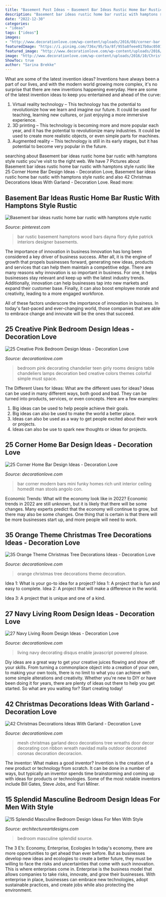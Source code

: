 ```yaml
---
title: "Basement Post Ideas ~ Basement Bar Ideas Rustic Home Bar Rustic With Hamptons Style Rustic"
description: "Basement bar ideas rustic home bar rustic with hamptons style rustic"
date: "2022-12-30"
categories:
- "ideas"
tags: ["ideas"]
images:
- "http://www.decorationlove.com/wp-content/uploads/2016/08/corner-bar.jpg"
featuredImage: "https://i.pinimg.com/736x/95/5a/8f/955a8feee017b0ac0501eaefd8f3a319.jpg"
featured_image: "http://www.decorationlove.com/wp-content/uploads/2016/08/corner-bar.jpg"
image: "http://www.decorationlove.com/wp-content/uploads/2016/10/Christmas-Garland-with-Deco-Mesh.jpg"
ShowToc: true
author: "Sarina Brekke"
---
```



What are some of the latest invention ideas?
Inventions have always been a part of our lives, and with the modern world growing more complex, it's no surprise that there are new inventions happening everyday. Here are some of the latest invention ideas to keep you entertained and ahead of the curve: 
1. Virtual reality technology – This technology has the potential to revolutionize how we learn and imagine our future. It could be used for teaching, learning new cultures, or just enjoying a more immersive experience. 
2. 3D printing – This technology is becoming more and more popular each year, and it has the potential to revolutionize many industries. It could be used to create more realistic objects, or even simple parts for machines. 
3. Augmented reality – This technology is still in its early stages, but it has potential to become very popular in the future.

	

		
searching about Basement bar ideas rustic home bar rustic with hamptons style rustic you've visit to the right web. We have 7 Pictures about Basement bar ideas rustic home bar rustic with hamptons style rustic like 25 Corner Home Bar Design Ideas - Decoration Love, Basement bar ideas rustic home bar rustic with hamptons style rustic and also 42 Christmas Decorations Ideas With Garland - Decoration Love. Read more:
		
    
## Basement Bar Ideas Rustic Home Bar Rustic With Hamptons Style Rustic

<img loading=lazy src="https://i.pinimg.com/736x/95/5a/8f/955a8feee017b0ac0501eaefd8f3a319.jpg" onerror="this.onerror=null;this.src='https://tse4.mm.bing.net/th?id=OIP.6Sec0kd2dvauQwxWnULwmgHaLH&amp;pid=15.1';" alt="Basement bar ideas rustic home bar rustic with hamptons style rustic">

_Source: pinterest.com_

>bar rustic basement hamptons wood bars dayna flory dyke patrick interiors designer basements. 

	

The importance of innovation in business
Innovation has long been considered a key driver of business success. After all, it is the engine of growth that propels businesses forward, generating new ideas, products and services that can help them maintain a competitive edge.
There are many reasons why innovation is so important in business. For one, it helps businesses stay relevant and keep up with the latest industry trends. Additionally, innovation can help businesses tap into new markets and expand their customer base. Finally, it can also boost employee morale and creativity, leading to a more engaged workforce.

All of these factors underscore the importance of innovation in business. In today's fast-paced and ever-changing world, those companies that are able to embrace change and innovate will be the ones that succeed.

    
## 25 Creative Pink Bedroom Design Ideas - Decoration Love

<img loading=lazy src="http://www.decorationlove.com/wp-content/uploads/2016/07/Little-Girl-Pink-Bedroom-Design-Ideas.jpg" onerror="this.onerror=null;this.src='https://tse4.mm.bing.net/th?id=OIP.-yFMSm4FBn-jQqGiLusIDAHaK2&amp;pid=15.1';" alt="25 Creative Pink Bedroom Design Ideas - Decoration Love">

_Source: decorationlove.com_

>bedroom pink decorating chandelier teen girly rooms designs table chandeliers lamps decoration bed creative colors themes colorful simple must space. 

	

The Different Uses for Ideas: What are the different uses for ideas?
Ideas can be used in many different ways, both good and bad. They can be turned into products, services, or even concepts. Here are a few examples:
1. Big ideas can be used to help people achieve their goals. 
2. Big ideas can also be used to make the world a better place. 
3. Ideas can also be used as a way to get people excited about their work or projects. 
4. Ideas can also be use to spark new thoughts or ideas for projects.

    
## 25 Corner Home Bar Design Ideas - Decoration Love

<img loading=lazy src="http://www.decorationlove.com/wp-content/uploads/2016/08/corner-bar.jpg" onerror="this.onerror=null;this.src='https://tse2.mm.bing.net/th?id=OIP.UXkm5A5aT5xh_hggHxP32QHaKV&amp;pid=15.1';" alt="25 Corner Home Bar Design Ideas - Decoration Love">

_Source: decorationlove.com_

>bar corner modern bars mini funky homes rich unit interior ceiling homedit man stools angolo con. 

	

Economic Trends: What will the economy look like in 2022?
Economic trends in 2022 are still unknown, but it is likely that there will be some changes. Many experts predict that the economy will continue to grow, but there may also be some changes. One thing that is certain is that there will be more businesses start up, and more people will need to work.

    
## 35 Orange Theme Christmas Tree Decorations Ideas - Decoration Love

<img loading=lazy src="http://www.decorationlove.com/wp-content/uploads/2016/10/Smalll-Orange-Chirstmas-Design.jpg" onerror="this.onerror=null;this.src='https://tse2.mm.bing.net/th?id=OIP.ym8XdtDDhV_qoKN9nyh-YgHaLG&amp;pid=15.1';" alt="35 Orange Theme Christmas Tree Decorations Ideas - Decoration Love">

_Source: decorationlove.com_

>orange christmas tree decorations theme decoration. 

	

Idea 1: What is your go-to idea for a project?
Idea 1: A project that is fun and easy to complete.
Idea 2: A project that will make a difference in the world.

Idea 3: A project that is unique and one of a kind.

    
## 27 Navy Living Room Design Ideas - Decoration Love

<img loading=lazy src="http://www.decorationlove.com/wp-content/uploads/2016/09/Navy-Blue-Living-Room-Ideas.jpg" onerror="this.onerror=null;this.src='https://tse1.mm.bing.net/th?id=OIP.SRcXzt4ozdGDlX34iBR19QHaKB&amp;pid=15.1';" alt="27 Navy Living Room Design Ideas - Decoration Love">

_Source: decorationlove.com_

>living navy decorating disqus enable javascript powered please. 

	

Diy ideas are a great way to get your creative juices flowing and show off your skills. From turning a commonplace object into a creation of your own, to making your own tools, there is no limit to what you can achieve with some simple alterations and creativity. Whether you're new to DIY or have been doing it for years, there are plenty of ideas out there to help you get started. So what are you waiting for? Start creating today!

    
## 42 Christmas Decorations Ideas With Garland - Decoration Love

<img loading=lazy src="http://www.decorationlove.com/wp-content/uploads/2016/10/Christmas-Garland-with-Deco-Mesh.jpg" onerror="this.onerror=null;this.src='https://tse2.mm.bing.net/th?id=OIP.qYjtqLbT1G6WsB9W0F-ySgHaJ4&amp;pid=15.1';" alt="42 Christmas Decorations Ideas With Garland - Decoration Love">

_Source: decorationlove.com_

>mesh christmas garland deco decorations tree wreaths door decor decorating con ribbon wreath navidad malla outdoor decorated coronas decoration decoracion. 

	

The inventor: What makes a good inventor?
Invention is the creation of a new product or technology from scratch. It can be done in a number of ways, but typically an inventor spends time brainstorming and coming up with ideas for products or technologies. Some of the most notable inventors include Bill Gates, Steve Jobs, and Yuri Milner.

    
## 15 Splendid Masculine Bedroom Design Ideas For Men With Style

<img loading=lazy src="http://www.architectureartdesigns.com/wp-content/uploads/2015/04/1133.jpg" onerror="this.onerror=null;this.src='https://tse2.mm.bing.net/th?id=OIP.R9wXwrkRispUreau18lyPQHaE-&amp;pid=15.1';" alt="15 Splendid Masculine Bedroom Design Ideas For Men With Style">

_Source: architectureartdesigns.com_

>bedroom masculine splendid source. 

	

The 3 E’s: Economy, Enterprise, Ecologies
In today's economy, there are more opportunities to get ahead than ever before. But as businesses develop new ideas and ecologies to create a better future, they must be willing to face the risks and uncertainties that come with such innovation. This is where enterprises come in. Enterprise is the business model that allows companies to take risks, innovate, and grow their businesses. With enterprise in place, businesses can embrace new technologies, adopt sustainable practices, and create jobs while also protecting the environment.

